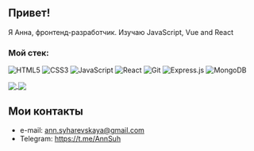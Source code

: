 ## Привет! 
 Я Анна, фронтенд-разработчик.
Изучаю JavaScript, Vue and React

### Мой стек:

![HTML5](https://img.shields.io/badge/html5-%23E34F26.svg?style=for-the-badge&logo=html5&logoColor=white)
![CSS3](https://img.shields.io/badge/css3-%231572B6.svg?style=for-the-badge&logo=css3&logoColor=white)
![JavaScript](https://img.shields.io/badge/javascript-%23323330.svg?style=for-the-badge&logo=javascript&logoColor=%23F7DF1E)
![React](https://img.shields.io/badge/react-%2320232a.svg?style=for-the-badge&logo=react&logoColor=%2361DAFB)
![Git](https://img.shields.io/badge/git-%23F05033.svg?style=for-the-badge&logo=git&logoColor=white)
![Express.js](https://img.shields.io/badge/express.js-%23404d59.svg?style=for-the-badge&logo=express&logoColor=%2361DAFB)
![MongoDB](https://img.shields.io/badge/MongoDB-%234ea94b.svg?style=for-the-badge&logo=mongodb&logoColor=white)

<a href="https://github.com/AnnSyh/github-readme-stats">
  <img align="center" src="https://github-readme-stats.vercel.app/api?username=AnnSyh&show_icons=true" />
</a>
<a href="https://github.com/AnnSyh/convoychat">
  <img align="center" src="https://github-readme-stats.vercel.app/api/top-langs/?username=AnnSyh&layout=compact" />
</a>


<!--  [![GitHub Streak](http://github-readme-streak-stats.herokuapp.com?user=AnnSyh&theme=vue&hide_border=&background=DDDB32)](https://git.io/streak-stats) -->

## Мои контакты
- e-mail: ann.syharevskaya@gmail.com
- Telegram: https://t.me/AnnSuh
